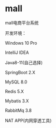# mall
mall电商平台系统

开发环境：

Windows 10 Pro

IntelliJ IDEA 

Java8-11(自己选择)

SpringBoot 2.X

MySQL 8.0

Redis 5.X

Mybatis 3.X

RabbitMq 3.8

NAT APP(内网穿透工具)

